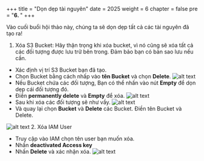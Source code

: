 +++
title = "Dọn dẹp tài nguyên"
date = 2025
weight = 6
chapter = false
pre = "<b>6. </b>"
+++

Vào cuối buổi hội thảo này, chúng ta sẽ dọn dẹp tất cả các tài nguyên đã tạo ra!

1. Xóa S3 Bucket: Hãy thận trọng khi xóa bucket, vì nó cũng sẽ xóa tất cả các đối tượng được lưu trữ bên trong. Đảm bảo bạn có bản sao lưu nếu cần.
- Xác định vị trí S3 Bucket bạn đã tạo.
- Chọn Bucket bằng cách nhấp vào **tên Bucket** và chọn **Delete**.
![alt text](https://nguyenhuukhai22.github.io/NguyenHuuKhai-Workshop.io/images/6-clean/6-1.png)
- Nếu Bucket chứa các đối tượng, Bạn có thể nhấn vào nút **Empty** để dọn dẹp cái đối tượng đó.
- Điền **permanently delete** và **Empty** để xóa.
![alt text](https://nguyenhuukhai22.github.io/NguyenHuuKhai-Workshop.io/images/6-clean/6-2.png)
- Sau khi xóa các đối tượng sẽ như vầy.
![alt text](https://nguyenhuukhai22.github.io/NguyenHuuKhai-Workshop.io/images/6-clean/6-3.png)
- Và quay lại chọn **Bucket** và **Delete** các Bucket. Điền tên Bucket và Delete.

![alt text](https://nguyenhuukhai22.github.io/NguyenHuuKhai-Workshop.io/images/6-clean/6-4.png)
2. Xóa IAM User
- Truy cập vào IAM chọn tên user bạn muốn xóa.
- Nhấn **deactivated Access key**
- Nhấn **Delete** và xác nhận xóa.
![alt text](https://nguyenhuukhai22.github.io/NguyenHuuKhai-Workshop.io/images/6-clean/6-5.png)